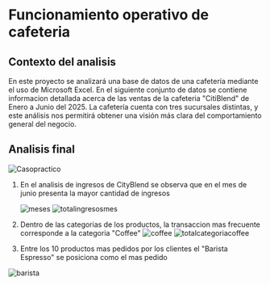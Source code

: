 # Funcionamiento operativo de cafeteria 
## Contexto del analisis
En este proyecto se analizará una base de datos de una cafetería mediante el uso de Microsoft Excel. En el siguiente conjunto de datos se contiene informacion detallada acerca de las ventas de la cafeteria "CitiBlend" de Enero a Junio del 2025. La cafetería cuenta con tres sucursales distintas, y este análisis nos permitirá obtener una visión más clara del comportamiento general del negocio.
## Analisis final 
![Casopractico](https://github.com/user-attachments/assets/122f74e0-6a8c-41dd-8dda-a712805a720a)
1. En el analisis de ingresos de CityBlend se observa que en el mes de junio presenta la mayor cantidad de ingresos
   
   ![meses](https://github.com/user-attachments/assets/eefe4fce-350b-41b9-9df8-e5f9a592c95c)
![totalingresosmes](https://github.com/user-attachments/assets/afc79a7f-2596-45c7-b70f-c032724e1f3d)
3. Dentro de las categorias de los productos, la transaccion mas frecuente corresponde a la categoria "Coffee"
![coffee](https://github.com/user-attachments/assets/123a7557-65f0-430f-bc4f-ea0ee28b32e8)
![totalcategoriacoffee](https://github.com/user-attachments/assets/817ee45d-0692-49f5-9bc7-d82b39cfc052)
5. Entre los 10 productos mas pedidos por los clientes el "Barista Espresso" se posiciona como el mas pedido
   
![barista](https://github.com/user-attachments/assets/1399343c-23e6-4855-974c-c97a096e374d)
